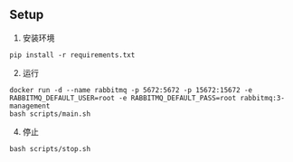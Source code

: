 ## Setup

1.  安装环境

```
pip install -r requirements.txt  
```

2. 运行

```
docker run -d --name rabbitmq -p 5672:5672 -p 15672:15672 -e RABBITMQ_DEFAULT_USER=root -e RABBITMQ_DEFAULT_PASS=root rabbitmq:3-management
bash scripts/main.sh
```

4. 停止

```
bash scripts/stop.sh
```

